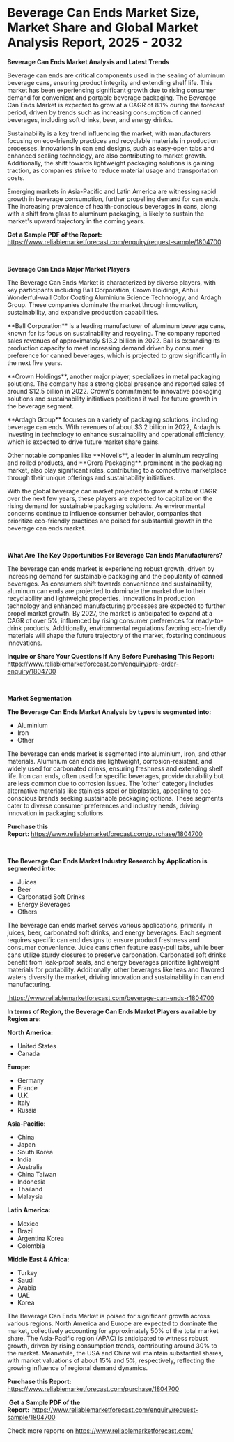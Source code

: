 <p><h1>Beverage Can Ends Market Size, Market Share and Global Market Analysis Report, 2025 - 2032</h1></p><p><strong>Beverage Can Ends Market Analysis and Latest Trends</strong></p>
<p><p>Beverage can ends are critical components used in the sealing of aluminum beverage cans, ensuring product integrity and extending shelf life. This market has been experiencing significant growth due to rising consumer demand for convenient and portable beverage packaging. The Beverage Can Ends Market is expected to grow at a CAGR of 8.1% during the forecast period, driven by trends such as increasing consumption of canned beverages, including soft drinks, beer, and energy drinks.</p><p>Sustainability is a key trend influencing the market, with manufacturers focusing on eco-friendly practices and recyclable materials in production processes. Innovations in can end designs, such as easy-open tabs and enhanced sealing technology, are also contributing to market growth. Additionally, the shift towards lightweight packaging solutions is gaining traction, as companies strive to reduce material usage and transportation costs.</p><p>Emerging markets in Asia-Pacific and Latin America are witnessing rapid growth in beverage consumption, further propelling demand for can ends. The increasing prevalence of health-conscious beverages in cans, along with a shift from glass to aluminum packaging, is likely to sustain the market's upward trajectory in the coming years.</p></p>
<p><strong>Get a Sample PDF of the Report:&nbsp;</strong> <a href="https://www.reliablemarketforecast.com/enquiry/request-sample/1804700?utm_campaign=1950&utm_medium=2&utm_source=Github&utm_content=ia&utm_term=30012025&utm_id=beverage-can-ends">https://www.reliablemarketforecast.com/enquiry/request-sample/1804700</a></p>
<p>&nbsp;</p>
<p><strong>Beverage Can Ends Major Market Players</strong></p>
<p><p>The Beverage Can Ends Market is characterized by diverse players, with key participants including Ball Corporation, Crown Holdings, Anhui Wonderful-wall Color Coating Aluminium Science Technology, and Ardagh Group. These companies dominate the market through innovation, sustainability, and expansive production capabilities.</p><p>**Ball Corporation** is a leading manufacturer of aluminum beverage cans, known for its focus on sustainability and recycling. The company reported sales revenues of approximately $13.2 billion in 2022. Ball is expanding its production capacity to meet increasing demand driven by consumer preference for canned beverages, which is projected to grow significantly in the next five years.</p><p>**Crown Holdings**, another major player, specializes in metal packaging solutions. The company has a strong global presence and reported sales of around $12.5 billion in 2022. Crown's commitment to innovative packaging solutions and sustainability initiatives positions it well for future growth in the beverage segment.</p><p>**Ardagh Group** focuses on a variety of packaging solutions, including beverage can ends. With revenues of about $3.2 billion in 2022, Ardagh is investing in technology to enhance sustainability and operational efficiency, which is expected to drive future market share gains.</p><p>Other notable companies like **Novelis**, a leader in aluminum recycling and rolled products, and **Orora Packaging**, prominent in the packaging market, also play significant roles, contributing to a competitive marketplace through their unique offerings and sustainability initiatives.</p><p>With the global beverage can market projected to grow at a robust CAGR over the next few years, these players are expected to capitalize on the rising demand for sustainable packaging solutions. As environmental concerns continue to influence consumer behavior, companies that prioritize eco-friendly practices are poised for substantial growth in the beverage can ends market.</p></p>
<p>&nbsp;</p>
<p><strong>What Are The Key Opportunities For Beverage Can Ends Manufacturers?</strong></p>
<p><p>The beverage can ends market is experiencing robust growth, driven by increasing demand for sustainable packaging and the popularity of canned beverages. As consumers shift towards convenience and sustainability, aluminum can ends are projected to dominate the market due to their recyclability and lightweight properties. Innovations in production technology and enhanced manufacturing processes are expected to further propel market growth. By 2027, the market is anticipated to expand at a CAGR of over 5%, influenced by rising consumer preferences for ready-to-drink products. Additionally, environmental regulations favoring eco-friendly materials will shape the future trajectory of the market, fostering continuous innovations.</p></p>
<p><strong>Inquire or Share Your Questions If Any Before Purchasing This Report:</strong> <a href="https://www.reliablemarketforecast.com/enquiry/pre-order-enquiry/1804700?utm_campaign=1950&utm_medium=2&utm_source=Github&utm_content=ia&utm_term=30012025&utm_id=beverage-can-ends">https://www.reliablemarketforecast.com/enquiry/pre-order-enquiry/1804700</a></p>
<p>&nbsp;</p>
<p><strong>Market Segmentation</strong></p>
<p><strong>The Beverage Can Ends Market Analysis by types is segmented into:</strong></p>
<p><ul><li>Aluminium</li><li>Iron</li><li>Other</li></ul></p>
<p><p>The beverage can ends market is segmented into aluminium, iron, and other materials. Aluminium can ends are lightweight, corrosion-resistant, and widely used for carbonated drinks, ensuring freshness and extending shelf life. Iron can ends, often used for specific beverages, provide durability but are less common due to corrosion issues. The 'other' category includes alternative materials like stainless steel or bioplastics, appealing to eco-conscious brands seeking sustainable packaging options. These segments cater to diverse consumer preferences and industry needs, driving innovation in packaging solutions.</p></p>
<p><strong>Purchase this Report:&nbsp;</strong><a href="https://www.reliablemarketforecast.com/purchase/1804700?utm_campaign=1950&utm_medium=2&utm_source=Github&utm_content=ia&utm_term=30012025&utm_id=beverage-can-ends">https://www.reliablemarketforecast.com/purchase/1804700</a></p>
<p>&nbsp;</p>
<p><strong>The Beverage Can Ends Market Industry Research by Application is segmented into:</strong></p>
<p><ul><li>Juices</li><li>Beer</li><li>Carbonated Soft Drinks</li><li>Energy Beverages</li><li>Others</li></ul></p>
<p><p>The beverage can ends market serves various applications, primarily in juices, beer, carbonated soft drinks, and energy beverages. Each segment requires specific can end designs to ensure product freshness and consumer convenience. Juice cans often feature easy-pull tabs, while beer cans utilize sturdy closures to preserve carbonation. Carbonated soft drinks benefit from leak-proof seals, and energy beverages prioritize lightweight materials for portability. Additionally, other beverages like teas and flavored waters diversify the market, driving innovation and sustainability in can end manufacturing.</p></p>
<p><a href="https://www.reliablemarketforecast.com/beverage-can-ends-r1804700?utm_campaign=1950&utm_medium=2&utm_source=Github&utm_content=ia&utm_term=30012025&utm_id=beverage-can-ends">&nbsp;https://www.reliablemarketforecast.com/beverage-can-ends-r1804700</a></p>
<p><strong>In terms of Region, the Beverage Can Ends Market Players available by Region are:</strong></p>
<p>
    <p> <strong> North America: </strong>
        <ul>
            <li>United States</li>
            <li>Canada</li>
        </ul>
        </p> 
    <p> <strong> Europe: </strong>
        <ul>
            <li>Germany</li>
            <li>France</li>
            <li>U.K.</li>
            <li>Italy</li>
            <li>Russia</li>
        </ul>
        </p> 
    <p> <strong> Asia-Pacific: </strong>
        <ul>
            <li>China</li>
            <li>Japan</li>
            <li>South Korea</li>
            <li>India</li>
            <li>Australia</li>
            <li>China Taiwan</li>
            <li>Indonesia</li>
            <li>Thailand</li>
            <li>Malaysia</li>
        </ul>
        </p> 
    <p> <strong> Latin America: </strong>
        <ul>
            <li>Mexico</li>
            <li>Brazil</li>
            <li>Argentina Korea</li>
            <li>Colombia</li>
        </ul>
        </p> 
    <p> <strong> Middle East & Africa: </strong>
        <ul>
            <li>Turkey</li>
            <li>Saudi</li>
            <li>Arabia</li>
            <li>UAE</li>
            <li>Korea</li>
        </ul>
    </p>
    </p>
<p><p>The Beverage Can Ends Market is poised for significant growth across various regions. North America and Europe are expected to dominate the market, collectively accounting for approximately 50% of the total market share. The Asia-Pacific region (APAC) is anticipated to witness robust growth, driven by rising consumption trends, contributing around 30% to the market. Meanwhile, the USA and China will maintain substantial shares, with market valuations of about 15% and 5%, respectively, reflecting the growing influence of regional demand dynamics.</p></p>
<p><strong>Purchase this Report: </strong><a href="https://www.reliablemarketforecast.com/purchase/1804700?utm_campaign=1950&utm_medium=2&utm_source=Github&utm_content=ia&utm_term=30012025&utm_id=beverage-can-ends">https://www.reliablemarketforecast.com/purchase/1804700</a></p>
<p>&nbsp;<strong>Get a Sample PDF of the Report:&nbsp;&nbsp;</strong><a href="https://www.reliablemarketforecast.com/enquiry/request-sample/1804700?utm_campaign=1950&utm_medium=2&utm_source=Github&utm_content=ia&utm_term=30012025&utm_id=beverage-can-ends">https://www.reliablemarketforecast.com/enquiry/request-sample/1804700</a></p>
<p><strong></strong></p>
<p>Check more reports on <a href="https://www.reliablemarketforecast.com/?utm_campaign=1950&utm_medium=2&utm_source=Github&utm_content=ia&utm_term=30012025&utm_id=beverage-can-ends">https://www.reliablemarketforecast.com/</a></p>